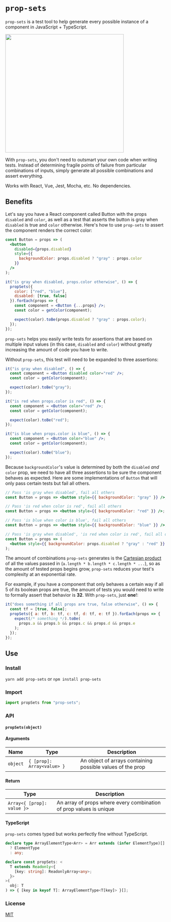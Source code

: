 # `prop-sets`

`prop-sets` is a test tool to help generate every possible instance of a component in JavaScript + TypeScript.

<img src="https://user-images.githubusercontent.com/4934193/54797280-b61c3380-4c10-11e9-81ff-1b76be3cb8ea.png" width="372" />

With `prop-sets`, you don't need to outsmart your own code when writing tests. Instead of determining fragile points of failure from particular combinations of inputs, simply generate all possible combinations and assert everything.

Works with React, Vue, Jest, Mocha, etc. No dependencies.

## Benefits

Let's say you have a React component called Button with the props `disabled` and `color`, as well as a test that asserts the button is gray when `disabled` is true and `color` otherwise. Here's how to use `prop-sets` to assert the component renders the correct color:

```jsx
const Button = props => (
  <button
    disabled={props.disabled}
    style={{
      backgroundColor: props.disabled ? "gray" : props.color
    }}
  />
);

it("is gray when disabled, props.color otherwise", () => {
  propSets({
    color: ["red", "blue"],
    disabled: [true, false]
  }).forEach(props => {
    const component = <Button {...props} />;
    const color = getColor(component);

    expect(color).toBe(props.disabled ? "gray" : props.color);
  });
});
```

`prop-sets` helps you easily write tests for assertions that are based on multiple input values (in this case, `disabled` and `color`) without greatly increasing the amount of code you have to write.

Without `prop-sets`, this test will need to be expanded to three assertions:

```jsx
it("is gray when disabled", () => {
  const component = <Button disabled color="red" />;
  const color = getColor(component);

  expect(color).toBe("gray");
});

it("is red when props.color is red", () => {
  const component = <Button color="red" />;
  const color = getColor(component);

  expect(color).toBe("red");
});

it("is blue when props.color is blue", () => {
  const component = <Button color="blue" />;
  const color = getColor(component);

  expect(color).toBe("blue");
});
```

Because `backgroundColor`'s value is determined by both the `disabled` _and_ `color` prop, we need to have all three assertions to be sure the component behaves as expected. Here are some implementations of `Button` that will only pass certain tests but fail all others.

```jsx
// Pass 'is gray when disabled', fail all others
const Button = props => <button style={{ backgroundColor: "gray" }} />;

// Pass 'is red when color is red', fail all others
const Button = props => <button style={{ backgroundColor: "red" }} />;

// Pass 'is blue when color is blue', fail all others
const Button = props => <button style={{ backgroundColor: "blue" }} />;

// Pass 'is gray when disabled', 'is red when color is red', fail all others
const Button = props => (
  <button style={{ backgroundColor: props.disabled ? "gray" : "red" }} />
);
```

The amount of combinations `prop-sets` generates is the [Cartesian product](https://en.wikipedia.org/wiki/Cartesian_product) of all the values passed in (`a.length * b.length * c.length * ...`), so as the amount of tested props begins grow, `prop-sets` reduces your test's complexity at an exponential rate.

For example, if you have a component that only behaves a certain way if all 5 of its boolean props are true, the amount of tests you would need to write to formally assert that behavior is **32**. With `prop-sets`, just **one**!:

```js
it("does something if all props are true, false otherwise", () => {
  const tf = [true, false];
  propSets({ a: tf, b: tf, c: tf, d: tf, e: tf }).forEach(props => {
    expect(/* something */).toBe(
      props.a && props.b && props.c && props.d && props.e
    );
  });
});
```

## Use

### Install

`yarn add prop-sets` or `npm install prop-sets`

### Import

```js
import propSets from "prop-sets";
```

### API

#### `propSets(object)`

#### Arguments

| Name     | Type                       | Description                                                |
| -------- | -------------------------- | ---------------------------------------------------------- |
| `object` | `{ [prop]: Array<value> }` | An object of arrays containing possible values of the prop |

#### Return

| Type                       | Description                                                        |
| -------------------------- | ------------------------------------------------------------------ |
| `Array<{ [prop]: value }>` | An array of props where every combination of prop values is unique |

#### TypeScript

`prop-sets` comes typed but works perfectly fine without TypeScript.

```ts
declare type ArrayElementType<Arr> = Arr extends (infer ElementType)[]
  ? ElementType
  : any;

declare const propSets: <
  T extends Readonly<{
    [key: string]: ReadonlyArray<any>;
  }>
>(
  obj: T
) => { [key in keyof T]: ArrayElementType<T[key]> }[];
```

### License

[MIT](./license)
